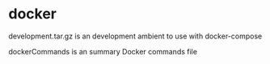 # docker

development.tar.gz is an development ambient to use with docker-compose

dockerCommands is an summary Docker commands file
